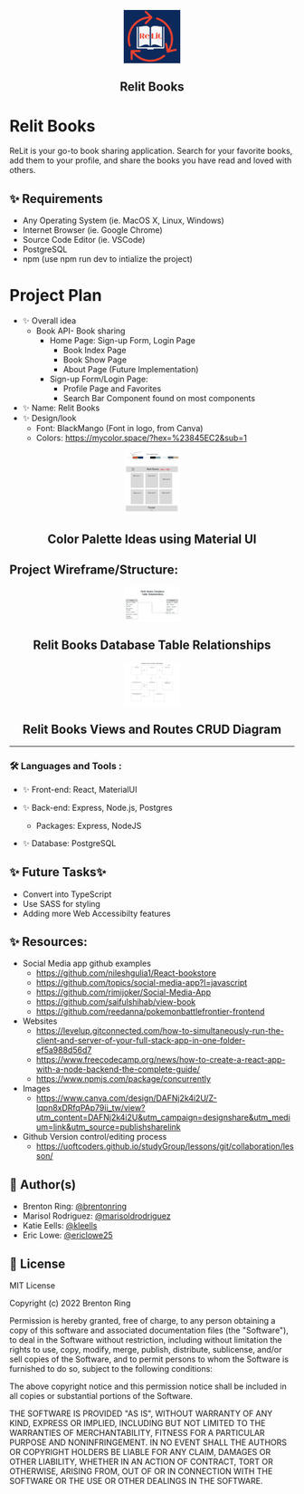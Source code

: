 <p align="center">
 <img width="100px" src="./frontend/public/ReLit.png" align="center" alt="Relit Books" />
 <h2 align="center">Relit Books</h2>




# Relit Books
ReLit is your go-to book sharing application. Search for your favorite books, add them to    your profile, and share the books you have read and loved with others.

## ✨ Requirements
* Any Operating System (ie. MacOS X, Linux, Windows)
* Internet Browser (ie. Google Chrome)
* Source Code Editor (ie. VSCode)
* PostgreSQL
* npm (use npm run dev to intialize the project)

# Project Plan
- ✨ Overall idea
    * Book API- Book sharing 
      * Home Page: Sign-up Form, Login Page
         - Book Index Page 
         - Book Show Page
         - About Page (Future Implementation)
      * Sign-up Form/Login Page:
         - Profile Page and Favorites
         - Search Bar Component found on most components     
- ✨ Name: Relit Books
- ✨ Design/look
   * Font:  BlackMango (Font in logo, from Canva)
   * Colors: https://mycolor.space/?hex=%23845EC2&sub=1
<p align="center">
<img width="100px" src="./backend/public/build/Color_Design.png" align="center" alt="Color Palette Ideas using Material UI" />
 <h2 align="center">Color Palette Ideas using Material UI</h2>

   

## Project Wireframe/Structure:
<p align="center">
<img width="100px" src="./backend/public/build/Table Relationships.jpg" align="center" alt="Relit Books Database Table Relationships" />
 <h2 align="center">Relit Books Database Table Relationships</h2>
 <p align="center">
<img width="100px" src="./backend/public/build/Routes_Diagram.jpg" align="center" alt="Relit Books Views and Routes CRUD Diagram" />
 <h2 align="center">Relit Books Views and Routes CRUD Diagram</h2>



---
### :hammer_and_wrench: Languages and Tools :
- ✨ Front-end: React, MaterialUI
- ✨ Back-end: Express, Node.js, Postgres
    - Packages: Express, NodeJS

- ✨ Database: PostgreSQL

## ✨ Future Tasks✨
 - Convert into TypeScript
 - Use SASS for styling
 - Adding more Web Accessibilty features

## ✨ Resources:
  * Social Media app github examples
     * https://github.com/nileshgulia1/React-bookstore
     * https://github.com/topics/social-media-app?l=javascript
     * https://github.com/rimijoker/Social-Media-App
     * https://github.com/saifulshihab/view-book
     * https://github.com/reedanna/pokemonbattlefrontier-frontend
  * Websites
     * https://levelup.gitconnected.com/how-to-simultaneously-run-the-client-and-server-of-your-full-stack-app-in-one-folder-ef5a988d56d7
     * https://www.freecodecamp.org/news/how-to-create-a-react-app-with-a-node-backend-the-complete-guide/
     * https://www.npmjs.com/package/concurrently
  * Images
     * https://www.canva.com/design/DAFNj2k4i2U/Z-lqpn8xDRfqPAp79ii_tw/view?utm_content=DAFNj2k4i2U&utm_campaign=designshare&utm_medium=link&utm_source=publishsharelink   
  * Github Version control/editing process
     * https://uoftcoders.github.io/studyGroup/lessons/git/collaboration/lesson/  


## 👤 Author(s)

* Brenton Ring: [@brentonring](https://github.com/brentonring)
* Marisol Rodriguez: [@marisoldrodriguez](https://github.com/marisoldrodriguez)
* Katie Eells: [@kleells](https://github.com/kleells)
* Eric Lowe: [@ericlowe25](https://github.com/ericlowe25)

## 📝 License
MIT License

Copyright (c) 2022 Brenton Ring

Permission is hereby granted, free of charge, to any person obtaining a copy
of this software and associated documentation files (the "Software"), to deal
in the Software without restriction, including without limitation the rights
to use, copy, modify, merge, publish, distribute, sublicense, and/or sell
copies of the Software, and to permit persons to whom the Software is
furnished to do so, subject to the following conditions:

The above copyright notice and this permission notice shall be included in all
copies or substantial portions of the Software.

THE SOFTWARE IS PROVIDED "AS IS", WITHOUT WARRANTY OF ANY KIND, EXPRESS OR
IMPLIED, INCLUDING BUT NOT LIMITED TO THE WARRANTIES OF MERCHANTABILITY,
FITNESS FOR A PARTICULAR PURPOSE AND NONINFRINGEMENT. IN NO EVENT SHALL THE
AUTHORS OR COPYRIGHT HOLDERS BE LIABLE FOR ANY CLAIM, DAMAGES OR OTHER
LIABILITY, WHETHER IN AN ACTION OF CONTRACT, TORT OR OTHERWISE, ARISING FROM,
OUT OF OR IN CONNECTION WITH THE SOFTWARE OR THE USE OR OTHER DEALINGS IN THE
SOFTWARE.
